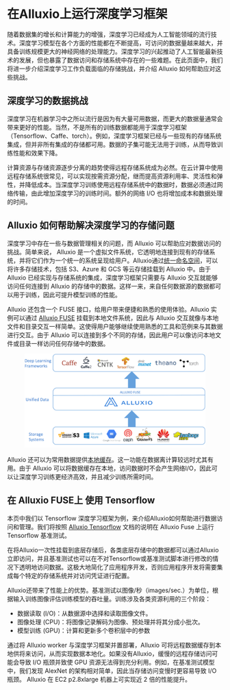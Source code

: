 # 在Alluxio上运行深度学习框架

随着数据集的增长和计算能力的增强，深度学习已经成为人工智能领域的流行技术。深度学习模型在各个方面的性能都在不断提高，可访问的数据量越来越大，并具备训练规模更大的神经网络的处理能力。深度学习的兴起推动了人工智能最新技术的发展，但也暴露了数据访问和存储系统中存在的一些难题。在此页面中，我们将进一步介绍深度学习工作负载面临的存储挑战，并介绍 Alluxio 如何帮助应对这些挑战。

## 深度学习的数据挑战
深度学习在机器学习中之所以流行是因为有大量可用数据，而更大的数据量通常会带来更好的性能。当然，不是所有的训练数据都能用于深度学习框架（Tensorflow、Caffe、torch）。例如，深度学习框架已经与一些现有的存​​储系统集成，但并非所有集成的存储都可用。数据的子集可能无法用于训练，从而导致训练性能和效果下降。

计算资源与存储资源逐步分离的趋势使得远程存储系统成为必然。在云计算中使用远程存储系统很常见，可以实现按需资源分配，继而提高资源利用率、灵活性和弹性，并降低成本。当深度学习训练使用远程存储系统中的数据时，数据必须通过网络传输，由此增加深度学习的训练时间。额外的网络 I/O 也将增加成本和数据处理的时间。

## Alluxio 如何帮助解决深度学习的存储问题
深度学习中存在一些与数据管理相关的问题，而 Alluxio 可以帮助应对数据访问的挑战。简单来说， Alluxio 是一个虚拟文件系统，它透明地连接到现有的存储系统，并将它们作为一个统一的系统呈现给用户。Alluxio通过[统一命名空间](../core-services/Unified-Namespace.md)，可以将许多存储技术，包括 S3、Azure 和 GCS 等云存储挂载到 Alluxio 中。由于 Alluxio 已经实现与存储系统的集成，深度学习框架只需要与 Alluxio 交互就能够访问任何连接到 Alluxio 的存储中的数据。这样一来，来自任何数据源的数据都可以用于训练，因此可提升模型训练的性能。

Alluxio 还包含一个 FUSE 接口，给用户带来便捷和熟悉的使用体验。Alluxio 实例可以通过 [Alluxio FUSE](../api/POSIX-API.md) 挂载到本地文件系统，因此与 Alluxio 交互就像与本地文件和目录交互一样简单。这使得用户能够继续使用熟悉的工具和范例来与其数据进行交互。由于 Alluxio 可以连接到多个不同的存储，因此用户可以像访问本地文件或目录一样访问任何存储中的数据。

<figure><img src="../.gitbook/assets/fuse.png" alt=""><figcaption></figcaption></figure>

Alluxio 还可以为常用数据提供[本地缓存](../core-services/Caching.md)。这一功能在数据离计算较远时尤其有用。由于 Alluxio 可以将数据缓存在本地，访问数据时不会产生网络I/O，因此可以让深度学习训练更经济高效，并且减少训练所需时间。

## 在 Alluxio FUSE上 使用 Tensorflow
本页中我们以 Tensorflow 深度学习框架为例，来介绍Alluxio如何帮助进行数据访问和管理。我们将按照 [Alluxio Tensorflow](../compute/Tensorflow.md) 文档的说明在 Alluxio Fuse 上运行 Tensorflow 基准测试。

在将Alluxio一次性挂载到底层存储后，各类底层存储中的数据都可以通过Alluxio立即访问，并且基准测试也可以在不对Tensorflow或基准测试脚本进行修改的情况下透明地访问数据。这极大地简化了应用程序开发，否则应用程序开发将需要集成每个特定的存储系统并对访问凭证进行配置。

Alluxio还带来了性能上的优势。基准测试以图像/秒（images/sec.）为单位，根据输入训练图像评估训练模型的吞吐量。训练涉及各类资源利用的三个阶段：
 - 数据读取 (I/O)：从数据源中选择和读取图像文件。
 - 图像处理 (CPU)：将图像记录解码为图像、预处理并将其分成小批次。
 - 模型训练 (GPU)：计算和更新多个卷积层中的参数

通过将 Alluxio worker 与深度学习框架并置部署，Alluxio 可将远程数据缓存到本地供将来访问，从而实现数据本地化。如果没有Alluxio，缓慢的远程存储访问可能会导致 I/O 瓶颈并致使 GPU 资源无法得到充分利用。例如，在基准测试模型中，我们发现 AlexNet 的架构相对简单，因此当存储访问变慢时更容易导致 I/O 瓶颈。 Alluxio 在 EC2 p2.8xlarge 机器上可实现近 2 倍的性能提升。

